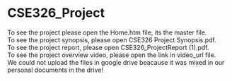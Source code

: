 # CSE326_Project
<html>  
To see the project please open the Home.htm file, its the master file.<br>
To see the project synopsis, please open CSE326 Project Synopsis.pdf.<br>
To see the project report, please open CSE326_ProjectReport (1).pdf.<br>
To see the project overview video, please open the link in video_url file.<br>
We could not upload the files in google drive beacause it was mixed in our personal documents in the drive!<br>
</html>
